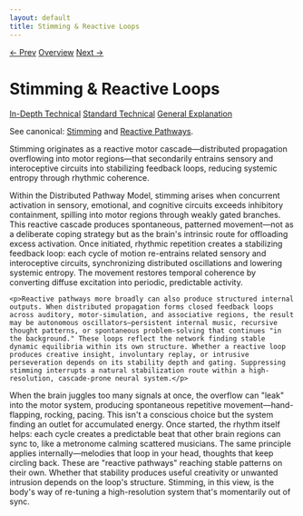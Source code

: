 ```yaml
---
layout: default
title: Stimming & Reactive Loops
---
```


<link rel="stylesheet" href="{{ site.baseurl }}/assets/css/tabs.css">
<script src="{{ site.baseurl }}/assets/js/tabstate.js"></script>

<div class="navline">
  <a data-nav href="{{ site.baseurl }}/sections/sensory-cognition">← Prev</a>
  <a data-nav href="{{ site.baseurl }}/">Overview</a>
  <a data-nav href="{{ site.baseurl }}/sections/executive-and-attention">Next →</a>
</div>

# Stimming & Reactive Loops

<div class="tabset">
  <div class="tab-choices">
    <a href="#" data-tab="tab-tech">In-Depth Technical</a>
    <a href="#" data-tab="tab-std">Standard Technical</a>
    <a href="#" data-tab="tab-gen">General Explanation</a>
  </div>

  <div id="tab-tech" class="tab-panel">
    <p class="note">
      See canonical: <a href="../higher-resolution-hypothesis#stimming-as-reactive-motor-cascade">Stimming</a> and
      <a href="../higher-resolution-hypothesis#complex-outputs-from-reactive-pathways">Reactive Pathways</a>.
    </p>
    <p>Stimming originates as a reactive motor cascade—distributed propagation overflowing into motor regions—that secondarily entrains sensory and interoceptive circuits into stabilizing feedback loops, reducing systemic entropy through rhythmic coherence.</p>
  </div>

  <div id="tab-std" class="tab-panel">
    <p>Within the Distributed Pathway Model, stimming arises when concurrent activation in sensory, emotional, and cognitive circuits exceeds inhibitory containment, spilling into motor regions through weakly gated branches. This reactive cascade produces spontaneous, patterned movement—not as a deliberate coping strategy but as the brain's intrinsic route for offloading excess activation. Once initiated, rhythmic repetition creates a stabilizing feedback loop: each cycle of motion re-entrains related sensory and interoceptive circuits, synchronizing distributed oscillations and lowering systemic entropy. The movement restores temporal coherence by converting diffuse excitation into periodic, predictable activity.</p>

    <p>Reactive pathways more broadly can also produce structured internal outputs. When distributed propagation forms closed feedback loops across auditory, motor-simulation, and associative regions, the result may be autonomous oscillators—persistent internal music, recursive thought patterns, or spontaneous problem-solving that continues "in the background." These loops reflect the network finding stable dynamic equilibria within its own structure. Whether a reactive loop produces creative insight, involuntary replay, or intrusive perseveration depends on its stability depth and gating. Suppressing stimming interrupts a natural stabilization route within a high-resolution, cascade-prone neural system.</p>
  </div>

  <div id="tab-gen" class="tab-panel">
    <p>When the brain juggles too many signals at once, the overflow can "leak" into the motor system, producing spontaneous repetitive movement—hand-flapping, rocking, pacing. This isn't a conscious choice but the system finding an outlet for accumulated energy. Once started, the rhythm itself helps: each cycle creates a predictable beat that other brain regions can sync to, like a metronome calming scattered musicians. The same principle applies internally—melodies that loop in your head, thoughts that keep circling back. These are "reactive pathways" reaching stable patterns on their own. Whether that stability produces useful creativity or unwanted intrusion depends on the loop's structure. Stimming, in this view, is the body's way of re-tuning a high-resolution system that's momentarily out of sync.</p>
  </div>
</div>
